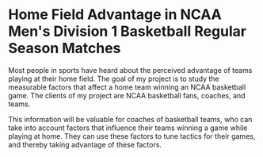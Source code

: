 # Home Field Advantage in NCAA Men's Division 1 Basketball Regular Season Matches

Most people in sports have heard about the perceived advantage of teams playing at their home field. 
The goal of my project is to study the measurable factors that affect a home team winning an NCAA basketball game.
The clients of my project are NCAA basketball fans, coaches, and teams. 

This information will be valuable for coaches of  basketball teams, who can take into account factors that influence their teams winning a game while playing at home. They can use these factors to tune tactics for their games, and thereby taking  advantage of these factors.
